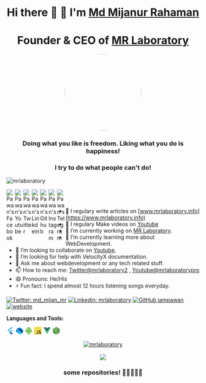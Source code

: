 <h1 align="center">Hi there 👋 👋 I'm <a target="_blank" href="https://facebook.com/mdmijanurrahaman.mr">Md Mijanur Rahaman</a></h1>
<h1 align="center">Founder & CEO of <a target="_blank" href="https://www.google.com/search?q=mr+laboratory&oq=mr+laboratory&aqs=chrome.0.69i59l3j69i60l3j69i65l2.5848j0j1&sourceid=chrome&ie=UTF-8">MR Laboratory</a></h1>
<div align="center" class="center" style="width:200px;height:200px;margin:0 auto;border-radius: 50%; overflow: hidden;align-items: center;">
    <img src="https://mrlaboratory.github.io/img/Mijan_Round.png" style="width:100%;height:100%" alt="">
</div>
<h3 align="center">Doing what you like is freedom. Liking what you do is happiness!</h3>
<h3 align="center">I try to do what people can't do!</h3>


<p align="left"> <img src="https://komarev.com/ghpvc/?username=mrlaboratory&label=Views&color=blue&style=plastic" alt="mrlaboratory" /> </p>

<a href="https://www.facebook.com/mdmijanurrahaman.mr/">
  <img align="left" alt="Pawan's Facebook" width="22px" src="https://cdn.jsdelivr.net/npm/simple-icons@v3/icons/facebook.svg" />
</a>
<a href="https://www.youtube.com/mrlaboratorypro/">
  <img align="left" alt="Pawan's Youtube" width="22px" src="https://cdn.jsdelivr.net/npm/simple-icons@v3/icons/youtube.svg" />
</a>
<a href="https://twitter.com/mrlaboratory">
  <img align="left" alt="Pawan's Twitter" width="22px" src="https://cdn.jsdelivr.net/npm/simple-icons@v3/icons/twitter.svg" />
</a>
<a href="https://linkedin.com/in/mrlaboratory">
  <img align="left" alt="Pawan's Linkdein" width="22px" src="https://cdn.jsdelivr.net/npm/simple-icons@v3/icons/linkedin.svg" />
</a>
<a href="https://github.com/mrlaboratory">
  <img align="left" alt="Pawan's Github" width="22px" src="https://cdn.jsdelivr.net/npm/simple-icons@v3/icons/github.svg" />
</a>
<a href="https://instagram.com/mdmijanurrahaman.mr/">
  <img align="left" alt="Pawan's Instagram" width="22px" src="https://cdn.jsdelivr.net/npm/simple-icons@v3/icons/instagram.svg" />
</a>
<a href="https://t.me/mrlaboratory">
  <img align="left" alt="Pawan's Telegram" width="22px" src="https://cdn.jsdelivr.net/npm/simple-icons@v3/icons/telegram.svg" />
</a>



<br/>
<br/>


- 📝 I regulary write articles on [www.mrlaboratory.info](https://www.mrlaboratory.info) 
- 📝 I regulary Make videos on [Youtube](https://www.youtube.com/c/MRLaboratorypro/videos)
- 🔭 I’m currently working on [MR Laboratory](https://mrlaboratory.info/).
- 🌱 I’m currently learning more about WebDevelopment.
- 👯 I’m looking to collaborate on [Youtube](https://youtube.com/mrlaboratorypro).
- 🤔 I’m looking for help with VelocityX documentation.
- 💬 Ask me about webdevelopment or any tech related stuff.
- 📫 How to reach me: [Twitter@mrlaboratory2](https://twitter.com/mrlaboratory2) , [Youtube@mrlaboratorypro](https://youtube.com/mrlaboratorypro)
- 😄 Pronouns: He/His
- ⚡ Fun fact: I spend almost 12 hours listening songs everyday.

[![Twitter: md_mijan_mr](https://img.shields.io/twitter/follow/md_mijan_mr?style=social)](https://twitter.com/md_mijan_mr)
[![Linkedin: mrlaboratory](https://img.shields.io/badge/-mrlaboratory-blue?style=flat-square&logo=Linkedin&logoColor=white&link=https://www.linkedin.com/in/mrlaboratory/)](https://www.linkedin.com/in/mrlaboratory/)
[![GitHub iampawan](https://img.shields.io/github/followers/mrlaboratory?label=follow&style=social)](https://github.com/mrlaboratory)
[![website](https://img.shields.io/badge/PortfolioWebsite-mrlaboratory.com-2648ff?style=flat-square&logo=google-chrome)](https://www.mrlaboratory.com/)

**Languages and Tools:**  

<code><img height="20" src="https://raw.githubusercontent.com/github/explore/80688e429a7d4ef2fca1e82350fe8e3517d3494d/topics/flutter/flutter.png"></code>
<code><img height="20" src="https://raw.githubusercontent.com/github/explore/80688e429a7d4ef2fca1e82350fe8e3517d3494d/topics/dart/dart.png"></code>
<code><img height="20" src="https://raw.githubusercontent.com/github/explore/80688e429a7d4ef2fca1e82350fe8e3517d3494d/topics/android/android.png"></code>
<code><img height="20" src="https://raw.githubusercontent.com/github/explore/80688e429a7d4ef2fca1e82350fe8e3517d3494d/topics/javascript/javascript.png"></code>
<code><img height="20" src="https://raw.githubusercontent.com/github/explore/80688e429a7d4ef2fca1e82350fe8e3517d3494d/topics/vue/vue.png"></code>
<code><img height="20" src="https://raw.githubusercontent.com/github/explore/80688e429a7d4ef2fca1e82350fe8e3517d3494d/topics/nodejs/nodejs.png"></code>  
<a align="center" href="https://github.com/mrlaboratory">
<p align="center"> <img src="https://github-readme-stats.vercel.app/api?username=mrlaboratory&show_icons=true" alt="mrlaboratory" /> </p>
</a>

<a align="center" href="https://github.com/mrlaboratory">
<p align="center">  <img align="center" src="https://github-readme-stats.vercel.app/api/top-langs/?username=mrlaboratory&theme=light&hide_langs_below=1" /> </p>
</a>

<div align="center">


### some repositories! 🧡💛💚💙💜



</div>
